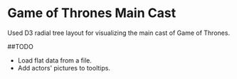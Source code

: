 # Game of Thrones Main Cast
Used D3 radial tree layout for visualizing the main cast of Game of Thrones. 

##TODO
* Load flat data from a file. 
* Add actors' pictures to tooltips.
